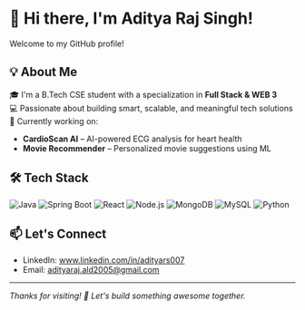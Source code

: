 # 👋 Hi there, I'm Aditya Raj Singh!

Welcome to my GitHub profile!

## 💡 About Me

🎓 I'm a B.Tech CSE student with a specialization in **Full Stack & WEB 3**  
💻 Passionate about building smart, scalable, and meaningful tech solutions  
🚀 Currently working on:
- **CardioScan AI** – AI-powered ECG analysis for heart health 
- **Movie Recommender** – Personalized movie suggestions using ML

## 🛠 Tech Stack

![Java](https://img.shields.io/badge/Java-ED8B00?style=flat&logo=java&logoColor=white)
![Spring Boot](https://img.shields.io/badge/Spring_Boot-6DB33F?style=flat&logo=spring-boot&logoColor=white)
![React](https://img.shields.io/badge/React-20232A?style=flat&logo=react&logoColor=61DAFB)
![Node.js](https://img.shields.io/badge/Node.js-43853D?style=flat&logo=node.js&logoColor=white)
![MongoDB](https://img.shields.io/badge/MongoDB-4EA94B?style=flat&logo=mongodb&logoColor=white)
![MySQL](https://img.shields.io/badge/MySQL-4479A1?style=flat&logo=mysql&logoColor=white)
![Python](https://img.shields.io/badge/Python-3776AB?style=flat&logo=python&logoColor=white)

## 📫 Let's Connect

- LinkedIn: www.linkedin.com/in/adityars007
- Email: adityaraj.ald2005@gmail.com

---

*Thanks for visiting! 🚀 Let's build something awesome together.*

